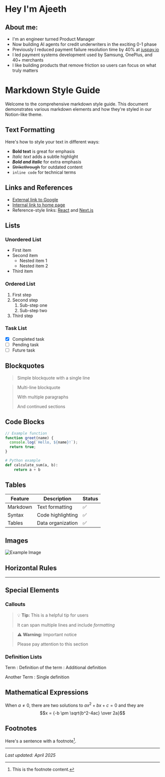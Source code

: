 # Hey I'm Ajeeth

## About me:

- I'm an engineer turned Product Manager
- Now building AI agents for credit underwriters in the exciting 0-1 phase
- Previously I reduced payment failure resolution time by 40% at [juspay.io](https://juspay.io)
- I led payment systems development used by Samsung, OnePlus, and 40+ merchants
- I like building products that remove friction so users can focus on what truly matters

# Markdown Style Guide

Welcome to the comprehensive markdown style guide. This document demonstrates various markdown elements and how they're styled in our Notion-like theme.

## Text Formatting

Here's how to style your text in different ways:

- **Bold text** is great for emphasis
- *Italic text* adds a subtle highlight
- ***Bold and italic*** for extra emphasis
- ~~Strikethrough~~ for outdated content
- `inline code` for technical terms

## Links and References

- [External link to Google](https://www.google.com)
- [Internal link to home page](/)
- Reference-style links: [React][1] and [Next.js][2]

[1]: https://reactjs.org
[2]: https://nextjs.org

## Lists

### Unordered List
- First item
- Second item
  - Nested item 1
  - Nested item 2
- Third item

### Ordered List
1. First step
2. Second step
   1. Sub-step one
   2. Sub-step two
3. Third step

### Task List
- [x] Completed task
- [ ] Pending task
- [ ] Future task

## Blockquotes

> Simple blockquote with a single line

> Multi-line blockquote
> 
> With multiple paragraphs
> 
> And continued sections

## Code Blocks

```javascript
// Example function
function greet(name) {
  console.log(`Hello, ${name}!`);
  return true;
}
```

```python
# Python example
def calculate_sum(a, b):
    return a + b
```

## Tables

| Feature | Description | Status |
|---------|-------------|--------|
| Markdown | Text formatting | ✅ |
| Syntax | Code highlighting | ✅ |
| Tables | Data organization | ✅ |

## Images

![Example Image](https://picsum.photos/600/400)

## Horizontal Rules

---

## Special Elements

### Callouts

> 💡 **Tip:** This is a helpful tip for users
> 
> It can span multiple lines and include *formatting*

> ⚠️ **Warning:** Important notice
> 
> Please pay attention to this section

### Definition Lists

Term
: Definition of the term
: Additional definition

Another Term
: Single definition

## Mathematical Expressions

When $a \ne 0$, there are two solutions to $ax^2 + bx + c = 0$ and they are
$$x = {-b \pm \sqrt{b^2-4ac} \over 2a}$$

## Footnotes

Here's a sentence with a footnote[^1].

[^1]: This is the footnote content.

---

*Last updated: April 2025*
